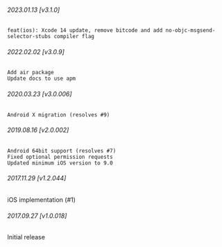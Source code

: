 ###### 2023.01.13 [v3.1.0]

```
feat(ios): Xcode 14 update, remove bitcode and add no-objc-msgsend-selector-stubs compiler flag 
```

###### 2022.02.02 [v3.0.9]

```
Add air package
Update docs to use apm
```



###### 2020.03.23 [v3.0.006]

```
Android X migration (resolves #9)
```


###### 2019.08.16 [v2.0.002]

```
Android 64bit support (resolves #7)
Fixed optional permission requests 
Updated minimum iOS version to 9.0
```


###### 2017.11.29 [v1.2.044]

iOS implementation (#1)


###### 2017.09.27 [v1.0.018]

Initial release
